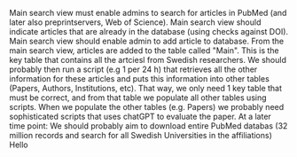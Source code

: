 Main search view must enable admins to search for articles in PubMed (and later also preprintservers, Web of Science).
Main search view should indicate articles that are already in the database (using checks against DOI).
Main search view should enable admin to add article to database.
From the main search view, articles are added to the table called "Main". This is the key table that contains all the artciesl from Swedish researchers.
We should probably then run a script (e.g 1 per 24 h) that retrieves all the other information for these articles and puts this information into other tables (Papers, Authors, Institutions, etc). That way, we only need 1 key table that must be correct, and from that table we populate all other tables using scripts.
When we populate the other tables (e.g. Papers) we probably need sophisticated scripts that uses chatGPT to evaluate the paper.
At a later time point: We should probably aim to download entire PubMed databas (32 million records and search for all Swedish Universities in the affiliations)
Hello